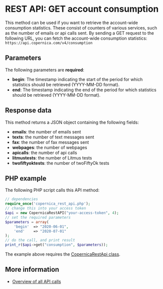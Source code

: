 # REST API: GET account consumption
This method can be used if you want to retrieve the account-wide consumption
statistics. These consist of counters of various services, such as the number 
of emails or api calls sent. By sending a GET request to the following URL,
you can fetch the account-wide consumption statistics:
`https://api.copernica.com/v4/consumption`

## Parameters
The following parameters are **required**:
* **begin**: The timestamp indicating the start of the period for which statistics should be retrieved (YYYY-MM-DD format).
* **end**: The timestamp indicating the end of the period for which statistics should be retrieved (YYYY-MM-DD format).

## Response data
This method returns a JSON object containing the following fields:
* **emails**: the number of emails sent
* **texts**: the number of text messages sent
* **fax**: the number of fax messages sent
* **webpages**: the number of webpages
* **apicalls**: the number of api calls
* **litmustests**: the number of Litmus tests
* **twofiftyoktests**: the number of twoFiftyOk tests

## PHP example
The following PHP script calls this API method:
```php
// dependencies
require_once('copernica_rest_api.php');
// change this into your access token
$api = new CopernicaRestAPI("your-access-token", 4);
// set the required parameters
$parameters = array(
    'begin'  => "2020-06-01",
    'end'    => "2020-07-01"
);
// do the call, and print result
print_r($api->get("consumption", $parameters));
```
The example above requires the [CopernicaRestApi class](rest-php).

## More information
* [Overview of all API calls](./rest-api.md)
